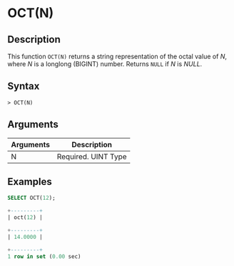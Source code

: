 # **OCT(N)**

## **Description**

This function ``OCT(N)`` returns a string representation of the octal value of *N*, where *N* is a longlong (BIGINT) number. Returns ``NULL`` if *N* is *NULL*.

## **Syntax**

```
> OCT(N)
```

## **Arguments**

|  Arguments   | Description  |
|  ----  | ----  |
| N | Required. UINT Type |

## **Examples**

```SQL
SELECT OCT(12);

+---------+
| oct(12) |

+---------+
| 14.0000 |

+---------+
1 row in set (0.00 sec)
```
